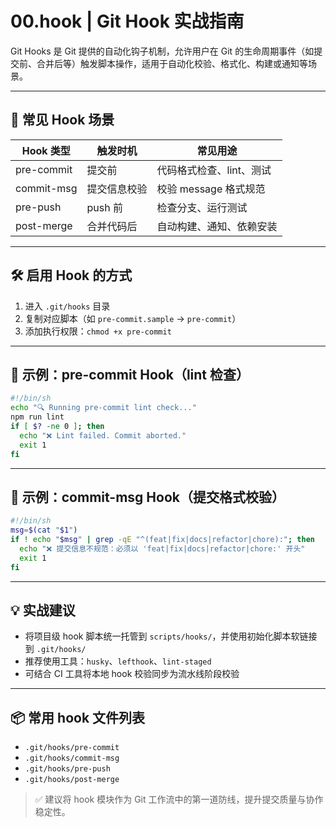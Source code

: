# 00.hook | Git Hook 实战指南

Git Hooks 是 Git 提供的自动化钩子机制，允许用户在 Git 的生命周期事件（如提交前、合并后等）触发脚本操作，适用于自动化校验、格式化、构建或通知等场景。

---

## 🧭 常见 Hook 场景

| Hook 类型  | 触发时机     | 常见用途                 |
| ---------- | ------------ | ------------------------ |
| pre-commit | 提交前       | 代码格式检查、lint、测试 |
| commit-msg | 提交信息校验 | 校验 message 格式规范    |
| pre-push   | push 前      | 检查分支、运行测试       |
| post-merge | 合并代码后   | 自动构建、通知、依赖安装 |

---

## 🛠️ 启用 Hook 的方式

1. 进入 `.git/hooks` 目录
2. 复制对应脚本（如 `pre-commit.sample` → `pre-commit`）
3. 添加执行权限：`chmod +x pre-commit`

---

## 🔧 示例：pre-commit Hook（lint 检查）

```bash
#!/bin/sh
echo "🔍 Running pre-commit lint check..."
npm run lint
if [ $? -ne 0 ]; then
  echo "❌ Lint failed. Commit aborted."
  exit 1
fi
```

---

## 🔧 示例：commit-msg Hook（提交格式校验）

```bash
#!/bin/sh
msg=$(cat "$1")
if ! echo "$msg" | grep -qE "^(feat|fix|docs|refactor|chore):"; then
  echo "❌ 提交信息不规范：必须以 'feat|fix|docs|refactor|chore:' 开头"
  exit 1
fi
```

---

## 💡 实战建议

- 将项目级 hook 脚本统一托管到 `scripts/hooks/`，并使用初始化脚本软链接到 `.git/hooks/`
- 推荐使用工具：`husky`、`lefthook`、`lint-staged`
- 可结合 CI 工具将本地 hook 校验同步为流水线阶段校验

---

## 📦 常用 hook 文件列表

- `.git/hooks/pre-commit`
- `.git/hooks/commit-msg`
- `.git/hooks/pre-push`
- `.git/hooks/post-merge`

> ✅ 建议将 hook 模块作为 Git 工作流中的第一道防线，提升提交质量与协作稳定性。
